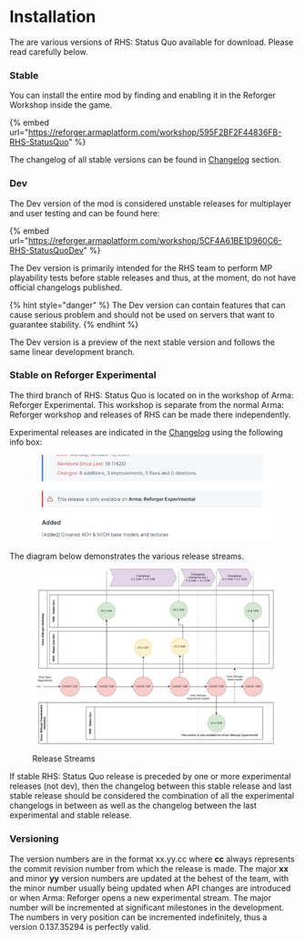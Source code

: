 # Installation

The are various versions of RHS: Status Quo available for download. Please read carefully below.

### Stable

You can install the entire mod by finding and enabling it in the Reforger Workshop inside the game.

{% embed url="https://reforger.armaplatform.com/workshop/595F2BF2F44836FB-RHS-StatusQuo" %}

The changelog of all stable versions can be found in [Changelog](changelog/) section.

### Dev

The Dev version of the mod is considered unstable releases for multiplayer and user testing and can be found here:

{% embed url="https://reforger.armaplatform.com/workshop/5CF4A61BE1D960C6-RHS-StatusQuoDev" %}

The Dev version is primarily intended for the RHS team to perform MP playability tests before stable releases and thus, at the moment, do not have official changelogs published.

{% hint style="danger" %}
The Dev version can contain features that can cause serious problem and should not be used on servers that want to guarantee stability.
{% endhint %}

The Dev version is a preview of the next stable version and follows the same linear development branch.

### Stable on Reforger Experimental

The third branch of RHS: Status Quo is located on in the workshop of Arma: Reforger Experimental. This workshop is separate from the normal Arma: Reforger workshop and releases of RHS can be made there independently.

Experimental releases are indicated in the [Changelog](changelog/) using the following info box:

<figure><img src="../../.gitbook/assets/image (1) (1) (1) (1) (1).png" alt="" width="563"><figcaption></figcaption></figure>

The diagram below demonstrates the various release streams.

<figure><img src="../../.gitbook/assets/versioning.jpg" alt=""><figcaption><p>Release Streams</p></figcaption></figure>

If stable RHS: Status Quo release is preceded by one or more experimental releases (not dev), then the changelog between this stable release and last stable release should be considered the combination of all the experimental changelogs in between as well as the changelog between the last experimental and stable release.

### Versioning

The version numbers are in the format xx.yy.cc where **cc** always represents the commit revision number from which the release is made. The major **xx** and minor **yy** version numbers are updated at the behest of the team, with the minor number usually being updated when API changes are introduced or when Arma: Reforger opens a new experimental stream. The major number will be incremented at significant milestones in the development. The numbers in very position can be incremented indefinitely, thus a version 0.137.35294 is perfectly valid.
